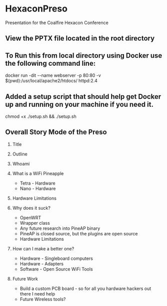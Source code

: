 # HexaconPreso
Presentation for the Coalfire Hexacon Conference
## View the PPTX file located in the root directory

## To Run this from local directory using Docker use the following command line:
docker run -dit --name webserver -p 80:80 -v $(pwd):/usr/local/apache2/htdocs/ httpd:2.4


## Added a setup script that should help get Docker up and running on your machine if you need it. 
chmod +x ./setup.sh && ./setup.sh

## Overall Story Mode of the Preso
1. Title
2. Outline
3. Whoami
5. What is a WiFi Pineapple
	* Tetra - Hardware
	* Nano - Hardware
6. Hardware Limitations






2. Why does it suck?
	* OpenWRT
	* Wrapper class
	* Any future research into PineAP binary
	* PineAP is closed source, but the plugins are open source
	* Hardware Limitations
3. How can I make a better one?
	* Hardware - Singleboard computers
	* Hardware - Adapters
	* Software - Open Source WiFi Tools
4. Future Work
	* Build a custom  PCB board - so for all you hardware hackers out there I need help
	* Future Wireless tools?
